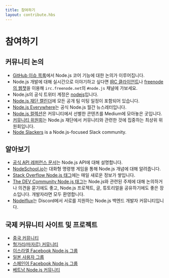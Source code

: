```yaml
---
title: 참여하기
layout: contribute.hbs
---
```


# 참여하기

## 커뮤니티 논의

* [GitHub 이슈 목록](https://github.com/nodejs/node/issues)에서 Node.js 코어 기능에 대한 논의가 이루어집니다.
* Node.js 개발에 대해 실시간으로 이야기하고 싶다면 [IRC 클라이언트](https://en.wikipedia.org/wiki/Comparison_of_Internet_Relay_Chat_clients)나 [freenode의 웹챗](https://webchat.freenode.net/#node.js)을 이용해 `irc.freenode.net`의 `#node.js` 채널에 가보세요.
* Node.js의 공식 트위터 계정은 [nodejs](https://twitter.com/nodejs)입니다.
* [Node.js 재단 캘린더](https://nodejs.org/calendar)에 모든 공개 팀 미팅 일정이 포함되어 있습니다.
* [Node.js Everywhere](https://newsletter.nodejs.org)는 공식 Node.js 월간 뉴스레터입니다.
* [Node.js 컬렉션](https://medium.com/the-node-js-collection)은 커뮤니티에서 선별한 콘텐츠를 Medium에 모아놓은 곳입니다.
* [커뮤니티 위원회](https://github.com/nodejs/community-committee)는 Node.js 재단에서 커뮤니티와 관련한 것에 집중하는 최상위 위원회입니다.
* [Node Slackers](https://www.nodeslackers.com/) is a Node.js-focused Slack community.

## 알아보기

* [공식 API 레퍼런스 문서](https://nodejs.org/api/)는 Node.js API에 대해 설명합니다.
* [NodeSchool.io](https://nodeschool.io/)는 대화형 명령행 게임을 통해 Node.js 개념에 대해 알려줍니다.
* [Stack Overflow Node.js 태그](https://stackoverflow.com/questions/tagged/node.js)에는 매일 새로운 정보가 쌓입니다.
* [The DEV Community Node.js 태그](https://dev.to/t/node)는 Node.js와 관련된 주제에 대해 논의하거나 의견을 묻기에도 좋고, Node.js 프로젝트, 글, 튜토리얼을 공유하기에도 좋은 장소입니다. 개발자라면 모두 환영합니다.
* [Nodeiflux](https://discordapp.com/invide/vUsrbjd)는 Discord에서 서로를 지원하는 Node.js 백엔드 개발자 커뮤니티입니다.

## 국제 커뮤니티 사이트 및 프로젝트

* [중국 커뮤니티](https://cnodejs.org/)
* [헝가리(마자르) 커뮤니티](https://nodehun.blogspot.com/)
* [이스라엘 Facebook Node.js 그룹](https://www.facebook.com/groups/node.il/)
* [일본 사용자 그룹](https://nodejs.jp/)
* [스페인어 Facebook Node.js 그룹](https://www.facebook.com/groups/node.es/)
* [베트남 Node.js 커뮤니티](https://www.facebook.com/nodejs.vn/)
